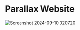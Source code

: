 # Parallax Website
![Screenshot 2024-09-10 020720](https://github.com/user-attachments/assets/6d434bd0-b9ff-45c4-b8b4-39f9998e7aa1)

